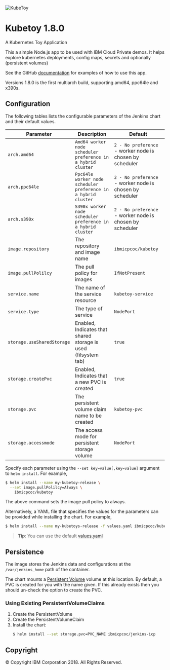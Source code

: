 ![KubeToy](https://ibm-icp-coc.github.io/charts/repo/stable/duck.png "KubeToy logo")
# Kubetoy 1.8.0

A Kubernetes Toy Application

This a simple Node.js app to be used with IBM Cloud Private demos.  It helps explore kubernetes deployments, config maps, secrets and optionally (persistent volumes)

See the GitHub [documentation](https://github.com/IBM-ICP-CoC/KubeToy) for examples of how to use this 
app.


Versions 1.8.0 is the first multiarch build, supporting amd64, ppc64le and x390s.


## Configuration

The following tables lists the configurable parameters of the Jenkins chart and their default values.

|         Parameter            |                       Description                       |           Default          |
|------------------------------|---------------------------------------------------------|----------------------------|
| `arch.amd64`                  | `Amd64 worker node scheduler preference in a hybrid cluster` | `2 - No preference` - worker node is chosen by scheduler       |
| `arch.ppc64le`                | `Ppc64le worker node scheduler preference in a hybrid cluster` | `2 - No preference` - worker node is chosen by scheduler       |
| `arch.s390x`                  | `S390x worker node scheduler preference in a hybrid cluster` | `2 - No preference` - worker node is chosen by scheduler       |
| `image.repository`         | The repository and image name                           | `ibmicpcoc/kubetoy`      |
| `image.pullPolilcy`        | The pull policy for images                              | `IfNotPresent`            |
| `service.name`              | The name of the service resource                        | `kubetoy-service`        |
| `service.type`              | The type of service                                     | `NodePort`                |
| `storage.useSharedStorage` | Enabled, Indicates that shared storage is used (filsystem tab)            | `true`                    |
| `storage.createPvc`         | Enabled, Indicates that a new PVC is created            | `true`                    |
| `storage.pvc`               | The persistent volume claim name to be created          | `kubetoy-pvc`             |
| `storage.accessmode`       | The access mode for persistent storage volume           | `NodePort`                 |

Specify each parameter using the `--set key=value[,key=value]` argument to `helm install`. For example,

```bash
$ helm install --name my-kubetoy-release \
  --set image.pullPolilcy=Always \
    ibmicpcoc/kubetoy
```

The above command sets the image pull policy to always.

Alternatively, a YAML file that specifies the values for the parameters can be provided while installing the chart. For example,

```bash
$ helm install --name my-kubetoys-release -f values.yaml ibmicpcoc/kubetoy
```

> **Tip**: You can use the default [values.yaml](values.yaml)

## Persistence

The image stores the Jenkins data and configurations at the `/var/jenkins_home` path of the container.

The chart mounts a [Persistent Volume](kubernetes.io/docs/user-guide/persistent-volumes/) volume at this location. By default, 
a PVC is created for you with the name given.  If this already exists then you should un-check the option to create the PVC.

### Using Existing PersistentVolumeClaims

1. Create the PersistentVolume
2. Create the PersistentVolumeClaim
3. Install the chart:
    ```bash
    $ helm install --set storage.pvc=PVC_NAME ibmicpcoc/jenkins-icp
    ```

## Copyright
© Copyright IBM Corporation 2018. All Rights Reserved.
